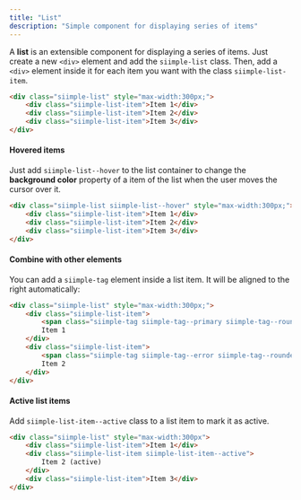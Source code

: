 ```yaml
---
title: "List"
description: "Simple component for displaying series of items"
--- 
```


<style>
.siimple-list {
    margin-bottom: 0px !important;
}
</style>

A **list** is an extensible component for displaying a series of items. Just create a new `<div>` element and add the `siimple-list` class. Then, add a `<div>` element inside it for each item you want with the class `siimple-list-item`. 

```html preview="true"
<div class="siimple-list" style="max-width:300px;">
    <div class="siimple-list-item">Item 1</div>
    <div class="siimple-list-item">Item 2</div>
    <div class="siimple-list-item">Item 3</div>
</div>
```


#### Hovered items

Just add `siimple-list--hover` to the list container to change the **background color** property of a item of the list when the user moves the cursor over it.

```html preview="true"
<div class="siimple-list siimple-list--hover" style="max-width:300px;">
    <div class="siimple-list-item">Item 1</div>
    <div class="siimple-list-item">Item 2</div>
    <div class="siimple-list-item">Item 3</div>
</div>
```


#### Combine with other elements

You can add a `siimple-tag` element inside a list item. It will be aligned to the right automatically:

```html preview="true"
<div class="siimple-list" style="max-width:300px;">
    <div class="siimple-list-item">
        <span class="siimple-tag siimple-tag--primary siimple-tag--rounded">0</span>
        Item 1
    </div>
    <div class="siimple-list-item">
        <span class="siimple-tag siimple-tag--error siimple-tag--rounded">10</span>    
        Item 2
    </div>
</div>
```


#### Active list items

Add `siimple-list-item--active` class to a list item to mark it as active.

```html preview="true"
<div class="siimple-list" style="max-width:300px">
    <div class="siimple-list-item">Item 1</div>
    <div class="siimple-list-item siimple-list-item--active">
        Item 2 (active)
    </div>
    <div class="siimple-list-item">Item 3</div>
</div>
```


